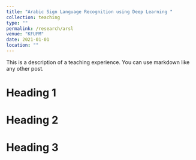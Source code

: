 ```yaml
---
title: "Arabic Sign Language Recognition using Deep Learning "
collection: teaching
type: ""
permalink: /research/arsl
venue: "KFUPM"
date: 2021-01-01
location: ""
---
```


This is a description of a teaching experience. You can use markdown like any other post.

Heading 1
======

Heading 2
======

Heading 3
======
